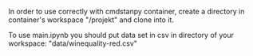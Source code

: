 In order to use correctly with cmdstanpy container, create a directory in container's workspace "/projekt" and clone into it.

To use main.ipynb you should put data set in csv in directory of your workspace:
"data/winequality-red.csv"
